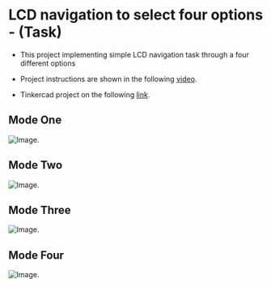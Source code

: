 # LCD navigation to select four options - (Task)

- This project implementing simple LCD navigation task through a four different options 

- Project instructions are shown in the following [video](https://drive.google.com/file/d/1-W11GEl7chpfj7U2NENNKbef98lNeqj1/view).

- Tinkercad project on the following [link](https://www.tinkercad.com/things/4SJA5FsSrj8).

## Mode One

![Image](https://github.com/MAzewail/Robotics/tree/main/Level%20two/Selection%20Custom%20LCD/Screen1.PNG).

## Mode Two

![Image](https://github.com/MAzewail/Robotics/tree/main/Level%20two/Selection%20Custom%20LCD/Screen2.PNG).

## Mode Three

![Image](https://github.com/MAzewail/Robotics/tree/main/Level%20two/Selection%20Custom%20LCD/Screen3.PNG).

## Mode Four

![Image](https://github.com/MAzewail/Robotics/tree/main/Level%20two/Selection%20Custom%20LCD/Screen4.PNG).

